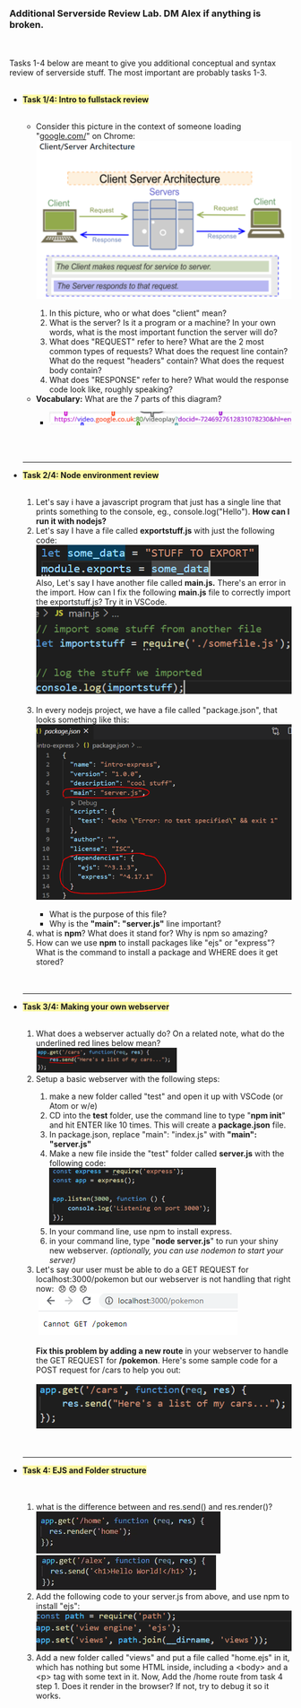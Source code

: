 ### Additional Serverside Review Lab. DM Alex if anything is broken. ###
<br><br>
Tasks 1-4 below are meant to give you additional conceptual and syntax review of serverside stuff. The most important are probably tasks 1-3.
<br><br>
<div>
<span><div><ul>
  <li><div><span style="background-color: rgb(255, 250, 165); font-weight: bold;-evernote-highlight:true;"><strong>Task 1/4: Intro to fullstack review </strong><br><br></span></div></li><ul><li><div>Consider this picture in the context of someone loading &quot;<a href="http://google.com/">google.com/</a>&quot; on Chrome: <img src="Evernote.enex_files/Image.png" type="image/png" data-filename="Image.png"/></div></li><ol><li><div>In this picture, who or what does &quot;client&quot; mean?</div></li><li><div>What is the server? Is it a program or a machine? In your own words, what is the most important function the server will do?</div></li><li><div>What does &quot;REQUEST&quot; refer to here? What are the 2 most common types of requests? What does the request line contain? What do the request &quot;headers&quot; contain? What does the request body contain?</div></li><li><div>What does &quot;RESPONSE&quot; refer to here? What would the response code look like, roughly speaking?</div></li></ol><li><div><span style="font-weight: bold;">Vocabulary:</span> What are the 7 parts of this diagram?</div></li><ul><li><div><img src="Evernote.enex_files/Image [1].png" type="image/png" data-filename="Image.png"/></div></li></ul></ul>
  
  <br><br><hr>
  <li><div><span style="background-color: rgb(255, 250, 165); font-weight: bold;-evernote-highlight:true;"><strong>Task 2/4: Node environment review</strong></span><br><br></div></li><ol><li><div>Let's say i have a javascript program that just has a single line that prints something to the console, eg., console.log(&quot;Hello&quot;). <span style="font-weight: bold;">How can I run it with nodejs?</span></div></li><li><div>Let's say I have a file called <span style="font-weight: bold;">exportstuff.js</span> with just the following code:</div><div><img src="Evernote.enex_files/Image [2].png" type="image/png" data-filename="Image.png"/></div><div>Also, Let's say I have another file called <span style="font-weight: bold;">main.js.</span> There's an error in the import. How can I fix the following <span style="font-weight: bold;">main.js</span> file to correctly import the exportstuff.js? Try it in VSCode.</div><div><img src="Evernote.enex_files/Image [3].png" type="image/png" data-filename="Image.png"/></div><div><br/></div></li><li><div>In every nodejs project, we have a file called &quot;package.json&quot;, that looks something like this: <img src="Evernote.enex_files/Image [4].png" type="image/png" data-filename="Image.png"/></div></li><ul><li><div>What is the purpose of this file?</div></li><li><div>Why is the <span style="font-weight: bold;">&quot;main&quot;: &quot;server.js&quot;</span> line important?</div></li></ul><li><div>what is <span style="font-weight: bold;">npm</span>? What does it stand for? Why is npm so amazing?</div></li><li><div>How can we use <span style="font-weight: bold;">npm</span> to install packages like &quot;ejs&quot; or &quot;express&quot;? What is the command to install a package and WHERE does it get stored?</div></li></ol>
  <br><br><hr>
  <li><div><span style="background-color: rgb(255, 250, 165); font-weight: bold;-evernote-highlight:true;"><strong>Task 3/4: Making your own webserver</strong></span><br><br></div></li><ol><li><div>What does a webserver actually do? On a related note, what do the underlined red lines below mean?<img src="Evernote.enex_files/Image [5].png" type="image/png" data-filename="Image.png" width="251"/></div></li><li><div>Setup a basic webserver with the following steps:</div></li><ol><li><div>make a new folder called &quot;test&quot; and open it up with VSCode (or Atom or w/e)</div></li><li><div>CD into the <span style="font-weight: bold;">test</span> folder, use the command line to type &quot;<span style="font-weight: bold;">npm init</span>&quot; and hit ENTER like 10 times. This will create a <span style="font-weight: bold;">package.json</span> file.</div></li><li><div>In package.json, replace &quot;main&quot;: &quot;index.js&quot; with <span style="font-weight: bold;">&quot;main&quot;: &quot;server.js&quot;</span></div></li><li><div>Make a new file inside the &quot;test&quot; folder called <span style="font-weight: bold;">server.js</span> with the following code:</div><div><img src="Evernote.enex_files/Image [6].png" type="image/png" data-filename="Image.png" width="298"/></div></li><li><div>In your command line, use npm to install express.</div></li><li><div>in your command line, type &quot;<span style="font-weight: bold;">node server.js</span>&quot; to run your shiny new webserver. <span style="font-style: italic;">(optionally, you can use nodemon to start your server)</span></div></li></ol><li><div>Let's say our user must be able to do a GET REQUEST for localhost:3000/pokemon but our webserver is not handling that right now:  😞 😞 😞 </div><div> <img src="Evernote.enex_files/Image [7].png" type="image/png" data-filename="Image.png"/></div><div><br/></div><div><span style="font-weight: bold;">Fix this problem by adding a new route</span> in your webserver to handle the GET REQUEST for <span style="font-weight: bold;">/pokemon</span>. Here's some sample code for a POST request for /cars to help you out:</div><div><br/></div><div><img src="Evernote.enex_files/Image [8].png" type="image/png" data-filename="Image.png"/></div></li></ol>
  <br><br><hr>
  <li><div><span style="background-color: rgb(255, 250, 165); font-weight: bold;-evernote-highlight:true;"><strong>Task 4: EJS and Folder structure</strong></span></div></li><br><br><ol><li><div><span style="box-sizing: border-box;">what is the difference between and res.send() and res.render()?</span><img src="Evernote.enex_files/Image [9].png" type="image/png" data-filename="Image.png" width="329"/><img src="Evernote.enex_files/Image [10].png" type="image/png" data-filename="Image.png"/></div></li><li><div>Add the following code to your server.js from above, and use npm to install &quot;ejs&quot;:</div><div><img src="Evernote.enex_files/Image [11].png" type="image/png" data-filename="Image.png"/></div></li><li><div>Add a new folder called &quot;views&quot; and put a file called &quot;home.ejs&quot; in it, which has nothing but some HTML inside, including a &lt;body&gt; and a &lt;p&gt; tag with some text in it. Now, Add the /home route from task 4 step 1. Does it render in the browser? If not, try to debug it so it works.</div></li></ol></ul></div></span>
</div>

